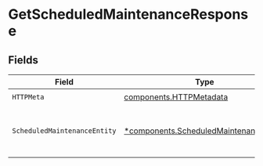 # GetScheduledMaintenanceResponse


## Fields

| Field                                                                                           | Type                                                                                            | Required                                                                                        | Description                                                                                     |
| ----------------------------------------------------------------------------------------------- | ----------------------------------------------------------------------------------------------- | ----------------------------------------------------------------------------------------------- | ----------------------------------------------------------------------------------------------- |
| `HTTPMeta`                                                                                      | [components.HTTPMetadata](../../models/components/httpmetadata.md)                              | :heavy_check_mark:                                                                              | N/A                                                                                             |
| `ScheduledMaintenanceEntity`                                                                    | [*components.ScheduledMaintenanceEntity](../../models/components/scheduledmaintenanceentity.md) | :heavy_minus_sign:                                                                              | Fetch the details of a scheduled maintenance event.                                             |